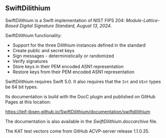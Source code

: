 ## SwiftDilithium

SwiftDilithium is a Swift implementation of NIST FIPS 204: *Module-Lattice-Based Digital Signature Standard, August 13, 2024*.

SwiftDilithium functionality:

* Support for the three Dilithium instances defined in the standard
* Create public and secret keys
* Sign messages - deterministically or randomized
* Verify signatures
* Store keys in their PEM encoded ASN1 representation
* Restore keys from their PEM encoded ASN1 representation

SwiftDilithium requires Swift 5.0. It also requires that the `Int` and `UInt` types be 64 bit types.

Its documentation is build with the DocC plugin and published on GitHub Pages at this location:

https://leif-ibsen.github.io/SwiftDilithium/documentation/swiftdilithium

The documentation is also available in the *SwiftDilithium.doccarchive* file.

The KAT test vectors come from GitHub ACVP-server release 1.1.0.35.
